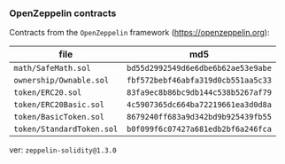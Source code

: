 ### OpenZeppelin contracts
Contracts from the `OpenZeppelin` framework (https://openzeppelin.org):

file | md5
--- | ---
`math/SafeMath.sol` | `bd55d2992549d6e6dbe6b62ae53e9abe`
`ownership/Ownable.sol` | `fbf572bebf46abfa319d0cb551aa5c33`
`token/ERC20.sol` | `83fa9ec8b86bc9db144c538b5267af79`
`token/ERC20Basic.sol` | `4c5907365dc664ba72219661ea3d0d8a`
`token/BasicToken.sol` | `8679240ff683a9d342bd9b925439fb55`
`token/StandardToken.sol` | `b0f099f6c07427a681edb2bf6a246fca`
ver: `zeppelin-solidity@1.3.0`

